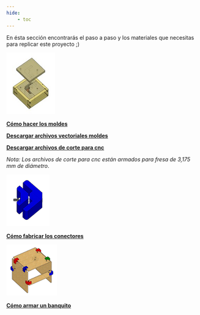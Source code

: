 ```yaml
---
hide:
    - toc
---
```

En ésta sección encontrarás el paso a paso y los materiales que necesitas para replicar este proyecto ;)

![](../images/proy/moldecito.jpg)

**[Cómo hacer los moldes](https://drive.google.com/file/d/1b0JqS9Fdvn0cBmjlGBO8-Pjs6C_eTU-e/view?usp=drive_link)**

**[Descargar archivos vectoriales moldes](https://drive.google.com/file/d/1Hw_IUKTYbBiqGcHl0Zttv3H8hpmUacNr/view?usp=drive_link)**

**[Descargar archivos de corte para cnc](https://drive.google.com/drive/folders/1XYgZxli9mBeimtkZXH1mR-BFumYxReyt?usp=drive_link)**

*Nota: Los archivos de corte para cnc están armados para fresa de 3,175 mm de diámetro*.



![](../images/proy/omarcito.png)

**[Cómo fabricar los conectores](https://drive.google.com/file/d/1xcBaP-jZxpnHqut9iD6R41gH-emJ6iC1/view?usp=drive_link)**



![](../images/proy/banquito.png)

**[Cómo armar un banquito](https://drive.google.com/file/d/1b4eOT2tkDfUhSjBZt6oGQyYGIlmHxYJq/view?usp=drive_link)**